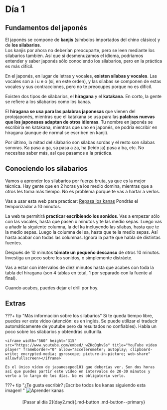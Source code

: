 # Día 1

## Fundamentos del japonés
El japonés se compone de **kanjis** (símbolos importados del chino clásico) y de **los silabarios**.  
Los kanjis por ahora no deberían preocuparte, pero se leen mediante los silabarios también. Así que si desmenuzamos el idioma, podríamos entender y saber japonés sólo conociendo los silabarios, pero en la práctica es más difícil.

En el japonés, en lugar de letras y vocales, **existen sílabas y vocales**. Las vocales son a i u e o (sí, en este orden), y las sílabas se componen de estas vocales y sus contracciones, pero no te preocupes porque no es difícil. 

Existen dos tipos de silabarios, el **hiragana** y el **katakana**. En corto, la gente se refiere a los silabarios como los kanas.

El **hiragana se usa para las palabras japonesas** que vienen del protojaponés, mientras que el katakana se usa para las **palabras nuevas que los japoneses adaptan de otros idiomas**. Tu nombre en japonés se escribiría en katakana, mientras que uno en japonés, se podría escribir en hiragana (aunque de normal se escriben en kanji).

Por último, la mitad del silabario son sílabas sordas y el resto son sílabas sonoras. Ka pasa a ga, sa pasa a za, ha (leído ja) pasa a ba, etc.
No necesitas saber más, así que pasamos a la práctica.

## Conociendo los silabarios
Vamos a aprender los silabarios por fuerza bruta, ya que es la mejor técnica. Hay gente que en 2 horas ya los medio domina, mientras que a otros les toma más tiempo. No es problema porque te vas a hartar a verlos.

Vas a usar esta web para practicar: [Repasa los kanas](https://jlpt.manabe.es/)
Pondrás el temporizador a 10 minutos.

La web te permitirá **practicar escribiendo los sonidos**. Vas a empezar sólo con las vocales, hasta que pasen x minutos y te las medio sepas. Luego vas a añadir la siguiente columna, la del ka incluyendo las sílabas, hasta que te la medio sepas. Luego la columna del sa, hasta que te la medio sepas. Así hasta acabar con todas las columnas. Ignora la parte que habla de distintas fuentes.

Después de 10 minutos **tómate un pequeño descanso** de otros 10 minutos. Investiga un poco sobre los sonidos, o simplemente distráete.

Vas a estar con intervalos de diez minutos hasta que acabes con toda la tabla del hiragana (son 4 tablas en total, 1 por separado con la fuente al final). 

Cuando acabes, puedes dejar el drill por hoy.

## Extras
???+ tip "Más información sobre los silabarios"
    Si te queda tiempo libre, puedes ver este vídeo (atención: es en inglés. Se puede utilizar el traducir automáticamente de youtube pero da resultados no confiables). Habla un poco sobre los silabarios y obtendrás culturilla.
    
    <iframe width="560" height="315" src="https://www.youtube.com/embed/_wZHqOghvSs" title="YouTube video player" frameborder="0" allow="accelerometer; autoplay; clipboard-write; encrypted-media; gyroscope; picture-in-picture; web-share" allowfullscreen></iframe>

    Es el único vídeo de japanesepod101 que deberías ver. Son dos horas así que puedes partir este vídeo en intervalos de 20-30 minutos y verlo a lo largo de los días. No es obligatorio verlo.

???+ tip "¿Te gusta escribir? ¡Escribe todos los kanas siguiendo esta imagen! "
    ![Aprender kanas](image.png)

<div style="margin-top: 20px;width:full;display:flex;justify-content:center;" markdown="1">
  [Pasar al día 2](day2.md){.md-button .md-button--primary}
</div>
